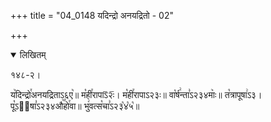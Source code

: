 +++
title = "04_0148 यदिन्द्रो अनयद्रितो - 02"

+++
<details open><summary>लिखितम्</summary>

१४८-२।

य꣥दिन्द्रो꣯अनयद्रिताऽ६ए꣥॥ म꣡ही꣯रापाऽ᳒२ः᳒। म꣡ही꣯रापाऽ२३ः॥ वा꣡र्ष꣢न्ता꣣ऽ२३४माः꣥॥ त꣡त्रापूषा꣢ऽ३। पू꣡ऽ२᳐षा꣣ऽ२३४औ꣥꣯हो꣯वा॥ भु꣢वत्स꣡चा꣣ऽ२३꣡४꣡५꣡॥
</details>